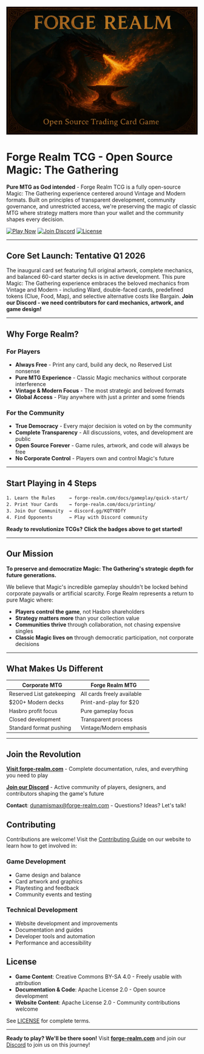 <p align="center">
  <img src="static/images/forge-realm-main-wide.webp" alt="Forge Realm - Open Source Trading Card Game" width="600" />
</p>

# Forge Realm TCG - Open Source Magic: The Gathering

**Pure MTG as God intended** - Forge Realm TCG is a fully open-source Magic: The
Gathering experience centered around Vintage and Modern formats. Built on
principles of transparent development, community governance, and unrestricted
access, we're preserving the magic of classic MTG where strategy matters more
than your wallet and the community shapes every decision.

[![Play Now](https://img.shields.io/badge/Play_Now-forge--realm.com-50fa7b?style=for-the-badge&labelColor=0b0b0b)](https://forge-realm.com)
[![Join Discord](https://img.shields.io/badge/Join_Discord-Community-8839ef?style=for-the-badge&labelColor=0b0b0b)](https://discord.gg/KQTY8DfY)
[![License](https://img.shields.io/badge/License-CC_BY--SA_4.0-a6e3a1?style=for-the-badge&labelColor=0b0b0b)](LICENSE)

---

## **Core Set Launch: Tentative Q1 2026**

The inaugural card set featuring full original artwork, complete mechanics, and
balanced 60-card starter decks is in active development. This pure Magic: The
Gathering experience embraces the beloved mechanics from Vintage and Modern -
including Ward, double-faced cards, predefined tokens (Clue, Food, Map), and
selective alternative costs like Bargain. **Join our Discord - we need
contributors for card mechanics, artwork, and game design!**

---

## **Why Forge Realm?**

### **For Players**

- **Always Free** - Print any card, build any deck, no Reserved List nonsense
- **Pure MTG Experience** - Classic Magic mechanics without corporate
  interference
- **Vintage & Modern Focus** - The most strategic and beloved formats
- **Global Access** - Play anywhere with just a printer and some friends

### **For the Community**

- **True Democracy** - Every major decision is voted on by the community
- **Complete Transparency** - All discussions, votes, and development are public
- **Open Source Forever** - Game rules, artwork, and code will always be free
- **No Corporate Control** - Players own and control Magic's future

---

## **Start Playing in 4 Steps**

```sh
1. Learn the Rules     → forge-realm.com/docs/gameplay/quick-start/
2. Print Your Cards    → forge-realm.com/docs/printing/
3. Join Our Community  → discord.gg/KQTY8DfY
4. Find Opponents      → Play with Discord community
```

**Ready to revolutionize TCGs?** **Click the badges above to get started!**

---

## **Our Mission**

**To preserve and democratize Magic: The Gathering's strategic depth for future
generations.**

We believe that Magic's incredible gameplay shouldn't be locked behind corporate
paywalls or artificial scarcity. Forge Realm represents a return to pure Magic
where:

- **Players control the game**, not Hasbro shareholders
- **Strategy matters more** than your collection value
- **Communities thrive** through collaboration, not chasing expensive singles
- **Classic Magic lives on** through democratic participation, not corporate
  decisions

---

## **What Makes Us Different**

| Corporate MTG             | Forge Realm MTG            |
| ------------------------- | -------------------------- |
| Reserved List gatekeeping | All cards freely available |
| $200+ Modern decks        | Print-and-play for $20     |
| Hasbro profit focus       | Pure gameplay focus        |
| Closed development        | Transparent process        |
| Standard format pushing   | Vintage/Modern emphasis    |

---

## **Join the Revolution**

**[Visit forge-realm.com](https://forge-realm.com)** - Complete documentation,
rules, and everything you need to play

**[Join our Discord](https://discord.gg/KQTY8DfY)** - Active community of
players, designers, and contributors shaping the game's future

**Contact**: [dunamismax@forge-realm.com](mailto:dunamismax@forge-realm.com) -
Questions? Ideas? Let's talk!

## Contributing

Contributions are welcome! Visit the
[Contributing Guide](https://forge-realm.com/docs/contributing/) on our website
to learn how to get involved in:

### Game Development

- Game design and balance
- Card artwork and graphics
- Playtesting and feedback
- Community events and testing

### Technical Development

- Website development and improvements
- Documentation and guides
- Developer tools and automation
- Performance and accessibility

## License

- **Game Content**: Creative Commons BY-SA 4.0 - Freely usable with attribution
- **Documentation & Code**: Apache License 2.0 - Open source development
- **Website Content**: Apache License 2.0 - Community contributions welcome

See [LICENSE](LICENSE) for complete terms.

---

**Ready to play? We'll be there soon!** Visit
**[forge-realm.com](https://forge-realm.com)** and join our
[Discord](https://discord.gg/KQTY8DfY) to join us on this journey!
